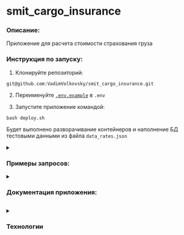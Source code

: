 # smit_cargo_insurance

### Описание:

Приложение для расчета стоимости страхования груза

### Инструкция по запуску:

1. Клонируйте репозиторий:
```
git@github.com:VadimVolkovsky/smit_cargo_insurance.git
```

2. Переименуйте [`.env.example`](.env.example) в `.env`

3. Запустите приложение командой:
```
bash deploy.sh
```

Будет выполнено разворачивание контейнеров и наполнение БД тестовыми данными из файла `data_rates.json`



<details><summary><h3> Примеры запросов:</h3></summary>

Для ручного тестирования запросов удобно использовать интерактивное меню Swagger:
```
http://127.0.0.1/docs
```

**Расчет стоимости страхования:**

Во вкладке `POST /get_insurance/` нажмите кнопку "Try it out"

Отправьте запрос с тестовыми данными:
```
{
  "cargo_price": 1000,
  "cargo_type": "Glass",
  "cargo_date": "2020-06-01"
}
```

Нажмите кнопку "Execute"(выполнить)

В ответе будет отображен рассчет стоимости страхования:

```
{
  "insurance_price": 40
}
```

**Добавление новых ставок:**

Во вкладке `POST /create_rate/` нажмите кнопку "Try it out"

Отправьте запрос с тестовыми данными:
```
{
  "cargo_type": "Oil",
  "rate": 0.33,
  "date": "2020-06-01"
}
```

Нажмите кнопку "Execute"(выполнить)

В ответе будет отображен результат добавления новой ставки:

```
{
  "id": 14,
  "cargo_type": "Oil",
  "rate": 0.33,
  "date": "2020-06-01"
}
```


</details>
<details><summary><h3> Документация приложения:</h3></summary>
  
- Swagger
```
http://127.0.0.1/docs
```

- Redoc
```
http://127.0.0.1/redoc
```


## Логирование:
В приложении реализовано логирование.

Логи приложения сохраняются здесь:
```
app/logs/
```
</details>


**<details><summary><h3>Технологии </h3></summary>**
  
- Python 3.11
- FastAPI
- Tortoise ORM
- aerich
</details>

